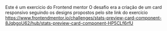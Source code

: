 Este é um exercicio do Frontend mentor
O desafio era a criação de um card responsivo seguindo os designs propostos pelo site
link do exercício https://www.frontendmentor.io/challenges/stats-preview-card-component-8JqbgoU62/hub/stats-preview-card-component-HP5CLf6rfU
